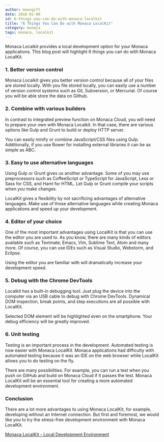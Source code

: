```yaml
---
author: moongift
date: 2016-01-08
id: 6-things-you-can-do-with-monaca-localkit
title: "6 Things You Can Do with Monaca LocalKit"
category: monaca
tags: monaca, localkit
---
```


Monaca Localkit provides a local development option for your Monaca applications. This blog post will highlight 6 things you can do with Monaca LocalKit.

<!-- more -->

### 1. Better version control

Monaca Localkit gives you better version control because all of your files are stored locally. With you file stored locally, you can easily use a number of version control systems such as Git, Subversion, or Mercurial. Of course you will be able store the data on Github.

### 2. Combine with various builders

In contrast to integrated preview function on Monaca Cloud, you will need to prepare your own with Monaca Localkit. In that case, there are various options like Gulp and Grunt to build or deploy HTTP server.

You can easily minify or combine JavaScript/CSS files using Gulp. Additionally, if you use Bower for installing external libraries it can be as simple as ABC.

### 3. Easy to use alternative languages

Using Gulp or Grunt gives us another advantage. Some of you may use preprocessors such as CoffeeScript or TypeScript for JavaScript, Less or Sass for CSS, and Haml for HTML. Let Gulp or Grunt compile your scripts when you make changes.

LocalKit gives a flexibility by not sacrificing advantages of alternative languages. Make use of those alternative languages while creating Monaca applications and speed up your development.

### 4. Editor of your choice

One of the most important advantages using LocalKit is that you can use the editor you are used to. As you know, there are many kinds of editors available such as Textmate, Emacs, Vim, Sublime Text, Atom and many more. Of course, you can use IDEs such as Visual Studio, Webstorm, and Eclipse.

Using the editor you are familiar with will dramatically increase your development speed.

### 5. Debug with the Chrome DevTools

Localkit has a built-in debugging tool. Just plug the device into the computer via an USB cable to debug with Chrome DevTools. Dynamical DOM inspection, break points, and step executions are all possible with LocalKit.

Selected DOM element will be highlighted even on the smartphone. Your debug efficiency will be greatly improved.

### 6. Unit testing

Testing is an important process in the development. Automated testing is now easier with Monaca LocalKit. Monaca applications had difficulty with automated testing because it was an IDE on the web browser while LocalKit allows you to do testing on the fly.

There are many possibilities. For example, you can run a test when you push on GitHub and build on Monaca Cloud if it passes the test.
Monaca LocalKit will be an essential tool for creating a more automated development environment.

### Conclusion

There are a lot more advantages to using Monaca LocalKit, for example, developing without an Internet connection. But first and foremost, we would like you to try the stress-free development environment with Monaca LocalKit.

[Monaca LocalKit - Local Development Environment](https://monaca.io/localkit.html)
